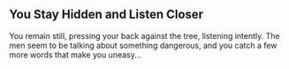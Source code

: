 ## You Stay Hidden and Listen Closer

You remain still, pressing your back against the tree, listening intently. The men seem to be talking about something dangerous, and you catch a few more words that make you uneasy...